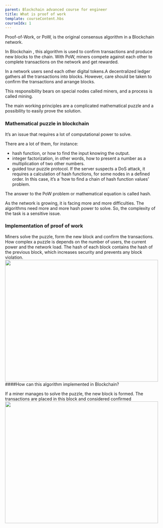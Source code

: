 ```yaml
---
parent: Blockchain advanced course for engineer
title: What is proof of work
template: courseContent.hbs
courseIdx: 1
---
```

Proof-of-Work, or PoW, is the original consensus algorithm in a Blockchain network.

In Blockchain , this algorithm is used to confirm transactions and produce new blocks to the chain. With PoW, miners compete against each other to complete transactions on the network and get rewarded.

In a network users send each other digital tokens.A decentralized ledger gathers all the transactions into blocks. However, care should be taken to confirm the transactions and arrange blocks.

This responsibility bears on special nodes called miners, and a process is called mining.

The main working principles are a complicated mathematical puzzle and a possibility to easily prove the solution.

### Mathematical puzzle in blockchain
It’s an issue that requires a lot of computational power to solve.

There are a lot of them, for instance:
* hash function, or how to find the input knowing the output.
* integer factorization, in other words, how to present a number as a multiplication of two other numbers.
* guided tour puzzle protocol. If the server suspects a DoS attack, it requires a calculation of hash functions, for some nodes in a defined order. In this case, it’s a ‘how to find a chain of hash function values’ problem.

The answer to the PoW problem or mathematical equation is called hash.

As the network is growing, it is facing more and more difficulties. The algorithms need more and more hash power to solve. So, the complexity of the task is a sensitive issue.

### Implementation of proof of work
Miners solve the puzzle, form the new block and confirm the transactions. How complex a puzzle is depends on the number of users, the current power and the network load. The hash of each block contains the hash of the previous block, which increases security and prevents any block violation.
  <img src="/img/courses/bc-adv/npm1.jpg"  style="width:100%; height: 400px; align-content: center; "/>
####How can this algorithm implemented in Blockchain?
 

If a miner manages to solve the puzzle, the new block is formed. The transactions are placed in this block and considered confirmed
  <img src="/img/courses/bc-adv/npm2.jpg"  style="width:100%; height: 400px; align-content: center; "/>

